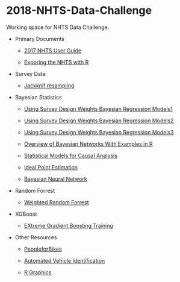 # 2018-NHTS-Data-Challenge

Working space for NHTS Data Challenge.

- Primary Documents

  - [2017 NHTS User Guide](https://nhts.ornl.gov/assets/2017UsersGuide.pdf)

  - [Exporing the NHTS with R](https://rawgit.com/Westat-Transportation/summarizeNHTS/master/inst/tutorials/workshop/Workshop.html#(1))

- Survey Data

  - [Jackknif resampling](https://en.wikipedia.org/wiki/Jackknife_resampling)  

- Bayesian Statistics

  - [Using Survey Design Weights Bayesian Regression Models1](https://discourse.mc-stan.org/t/survey-weighted-regression/1654/10)
  
  - [Using Survey Design Weights Bayesian Regression Models2](https://rpubs.com/corey_sparks/157901)
  
  - [Using Survey Design Weights Bayesian Regression Models3](http://rpubs.com/corey_sparks/164805)

  - [Overview of Bayesian Networks With Examples in R](http://www.ucdenver.edu/academics/colleges/PublicHealth/Academics/departments/Biostatistics/WorkingGroups/Documents/Networks%20Presentation%20With%20Sachs%20-%20032317.pdf)

  - [Statistical Models for Causal Analysis](http://web.mit.edu/teppei/www/teaching/Keio2016/01po.pdf)

  - [Ideal Point Estimation](https://jrnold.github.io/bugs-examples-in-stan/legislators)
  
  - [Bayesian Neural Network](http://edwardlib.org/tutorials/bayesian-neural-network)
  
- Random Forrest

  - [Weighted Random Forrest](https://www.rdocumentation.org/packages/randomForestSRC/versions/2.4.1/topics/rfsrc)
  
- XGBoost

  - [EXtreme Gradient Boosting Training](https://www.rdocumentation.org/packages/xgboost/versions/0.71.2/topics/xgb.train)
  
- Other Resources

  - [PeopleforBikes](http://peopleforbikes.org/our-work/statistics/statistics-category/?cat=participation-statistics)

  - [Automated Vehicle Identification](https://www.mccarran.com/Business/Transportation/TaxiTNC)

  - [R Graphics](https://www.r-graph-gallery.com/)
